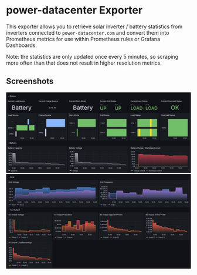 # power-datacenter Exporter

This exporter allows you to retrieve solar inverter / battery statistics from inverters connected to `power-datacenter.com` and convert them into Prometheus metrics for use within Prometheus rules or Grafana Dashboards.

Note: the statistics are only updated once every 5 minutes, so scraping more often than that does not result in higher resolution metrics.

## Screenshots

![Grafana Dashboard Screenshot 1](/examples/screenshot1.jpg?raw=true)
![Grafana Dashboard Screenshot 2](/examples/screenshot2.jpg?raw=true)
